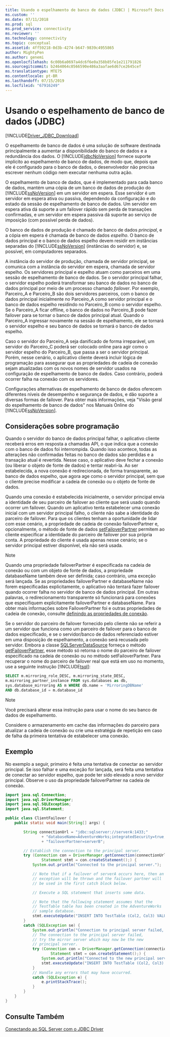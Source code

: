 ```yaml
---
title: Usando o espelhamento de banco de dados (JDBC) | Microsoft Docs
ms.custom: ''
ms.date: 07/11/2018
ms.prod: sql
ms.prod_service: connectivity
ms.reviewer: ''
ms.technology: connectivity
ms.topic: conceptual
ms.assetid: 4ff59218-0d3b-4274-b647-9839c4955865
author: MightyPen
ms.author: genemi
ms.openlocfilehash: 6c00b6a0697a4dc6f6e0a358b85fe1e211791826
ms.sourcegitcommit: b2464064c0566590e486a3aafae6d67ce2645cef
ms.translationtype: MTE75
ms.contentlocale: pt-BR
ms.lasthandoff: 07/15/2019
ms.locfileid: "67916249"
---
```

# <a name="using-database-mirroring-jdbc"></a>Usando o espelhamento de banco de dados (JDBC)

[!INCLUDE[Driver_JDBC_Download](../../includes/driver_jdbc_download.md)]

O espelhamento de banco de dados é uma solução de software destinada principalmente a aumentar a disponibilidade do banco de dados e a redundância dos dados. O [!INCLUDE[jdbcNoVersion](../../includes/jdbcnoversion_md.md)] fornece suporte implícito ao espelhamento de banco de dados, de modo que, depois que ele é configurado para o banco de dados, o desenvolvedor não precisa escrever nenhum código nem executar nenhuma outra ação.

O espelhamento de banco de dados, que é implementado para cada banco de dados, mantém uma cópia de um banco de dados de produção do [!INCLUDE[ssNoVersion](../../includes/ssnoversion-md.md)] em um servidor em espera. Esse servidor é um servidor em espera ativa ou passiva, dependendo da configuração e do estado da sessão de espelhamento de banco de dados. Um servidor em espera ativa dá suporte a um failover rápido sem perda de transações confirmadas, e um servidor em espera passiva dá suporte ao serviço de imposição (com possível perda de dados).

O banco de dados de produção é chamado de banco de dados _principal_, e a cópia em espera é chamada de banco de dados _espelho_. O banco de dados principal e o banco de dados espelho devem residir em instâncias separadas do [!INCLUDE[ssNoVersion](../../includes/ssnoversion-md.md)] (instâncias do servidor) e, se possível, em computadores separados.

A instância do servidor de produção, chamada de servidor principal, se comunica com a instância do servidor em espera, chamada de servidor espelho. Os servidores principal e espelho atuam como parceiros em uma sessão de espelhamento de banco de dados. Se o servidor principal falhar, o servidor espelho poderá transformar seu banco de dados no banco de dados principal por meio de um processo chamado _failover_. Por exemplo, Parceiro_A e Parceiro_B são dois servidores parceiros, com o banco de dados principal inicialmente no Parceiro_A como servidor principal e o banco de dados espelho residindo no Parceiro_B como o servidor espelho. Se o Parceiro_A ficar offline, o banco de dados no Parceiro_B pode fazer failover para se tornar o banco de dados principal atual. Quando o Parceiro_A ingressar novamente na sessão de espelhamento, ele se tornará o servidor espelho e seu banco de dados se tornará o banco de dados espelho.

Caso o servidor do Parceiro_A seja danificado de forma irreparável, um servidor do Parceiro_C poderá ser colocado online para agir como o servidor espelho do Parceiro_B, que passa a ser o servidor principal. Porém, nesse cenário, o aplicativo cliente deverá incluir lógica de programação para assegurar que as propriedades de cadeia de conexão sejam atualizadas com os novos nomes de servidor usados na configuração de espelhamento de banco de dados. Caso contrário, poderá ocorrer falha na conexão com os servidores.

Configurações alternativas de espelhamento de banco de dados oferecem diferentes níveis de desempenho e segurança de dados, e dão suporte a diversas formas de failover. Para obter mais informações, veja "Visão geral do espelhamento de banco de dados" nos Manuais Online do [!INCLUDE[ssNoVersion](../../includes/ssnoversion-md.md)].

## <a name="programming-considerations"></a>Considerações sobre programação

Quando o servidor do banco de dados principal falhar, o aplicativo cliente receberá erros em resposta a chamadas API, o que indica que a conexão com o banco de dados foi interrompida. Quando isso acontece, todas as alterações não confirmadas feitas no banco de dados são perdidas e a transação atual é revertida. Nesse caso, o aplicativo deve fechar a conexão (ou liberar o objeto de fonte de dados) e tentar reabri-la. Ao ser estabelecida, a nova conexão é redirecionada, de forma transparente, ao banco de dados espelho, que agora age como o servidor principal, sem que o cliente precise modificar a cadeia de conexão ou o objeto de fonte de dados.

Quando uma conexão é estabelecida inicialmente, o servidor principal envia a identidade de seu parceiro de failover ao cliente que será usado quando ocorrer um failover. Quando um aplicativo tenta estabelecer uma conexão inicial com um servidor principal falho, o cliente não sabe a identidade do parceiro de failover. Para que os clientes tenham a oportunidade de lidar com esse cenário, a propriedade de cadeia de conexão failoverPartner e, opcionalmente, o método de fonte de dados [setFailoverPartner](../../connect/jdbc/reference/setfailoverpartner-method-sqlserverdatasource.md) permitem ao cliente especificar a identidade do parceiro de failover por sua própria conta. A propriedade do cliente é usada apenas nesse cenário; se o servidor principal estiver disponível, ela não será usada.

> [!NOTE]  
> Quando uma propriedade failoverPartner é especificada na cadeia de conexão ou com um objeto de fonte de dados, a propriedade databaseName também deve ser definida; caso contrário, uma exceção será lançada. Se as propriedades failoverPartner e databaseName não forem especificadas explicitamente, o aplicativo não tentará fazer failover quando ocorrer falha no servidor de banco de dados principal. Em outras palavras, o redirecionamento transparente só funcionará para conexões que especifiquem explicitamente failoverPartner e databaseName. Para obter mais informações sobre FailoverPartner foi e outras propriedades de cadeia de conexão, consulte [definindo as propriedades de conexão](../../connect/jdbc/setting-the-connection-properties.md).

Se o servidor do parceiro de failover fornecido pelo cliente não se referir a um servidor que funciona como um parceiro de failover para o banco de dados especificado, e se o servidor/banco de dados referenciado estiver em uma disposição de espelhamento, a conexão será recusada pelo servidor. Embora a classe [SQLServerDataSource](../../connect/jdbc/reference/sqlserverdatasource-class.md) forneça o método [getFailoverPartner](../../connect/jdbc/reference/getfailoverpartner-method-sqlserverdatasource.md), esse método só retorna o nome do parceiro de failover especificado na cadeia de conexão ou no método setFailoverPartner. Para recuperar o nome do parceiro de failover real que está em uso no momento, use a seguinte instrução [!INCLUDE[tsql](../../includes/tsql-md.md)]:

```sql
SELECT m.mirroring_role_DESC, m.mirroring_state_DESC,  
m.mirroring_partner_instance FROM sys.databases as db,  
sys.database_mirroring AS m WHERE db.name = 'MirroringDBName'  
AND db.database_id = m.database_id  
```

> [!NOTE]  
> Você precisará alterar essa instrução para usar o nome do seu banco de dados de espelhamento.

Considere o armazenamento em cache das informações do parceiro para atualizar a cadeia de conexão ou crie uma estratégia de repetição em caso de falha da primeira tentativa de estabelecer uma conexão.

## <a name="example"></a>Exemplo

No exemplo a seguir, primeiro é feita uma tentativa de conectar ao servidor principal. Se isso falhar e uma exceção for lançada, será feita uma tentativa de conectar ao servidor espelho, que pode ter sido elevado a novo servidor principal. Observe o uso da propriedade failoverPartner na cadeia de conexão.

```java
import java.sql.Connection;
import java.sql.DriverManager;
import java.sql.SQLException;
import java.sql.Statement;

public class ClientFailover {
    public static void main(String[] args) {

        String connectionUrl = "jdbc:sqlserver://serverA:1433;"
                + "databaseName=AdventureWorks;integratedSecurity=true;"
                + "failoverPartner=serverB";

        // Establish the connection to the principal server.
        try (Connection con = DriverManager.getConnection(connectionUrl);
                Statement stmt = con.createStatement();) {
            System.out.println("Connected to the principal server.");

            // Note that if a failover of serverA occurs here, then an
            // exception will be thrown and the failover partner will
            // be used in the first catch block below.

            // Execute a SQL statement that inserts some data.

            // Note that the following statement assumes that the
            // TestTable table has been created in the AdventureWorks
            // sample database.
            stmt.executeUpdate("INSERT INTO TestTable (Col2, Col3) VALUES ('a', 10)");
        }
        catch (SQLException se) {
            System.out.println("Connection to principal server failed, " + "trying the mirror server.");
            // The connection to the principal server failed,
            // try the mirror server which may now be the new
            // principal server.
            try (Connection con = DriverManager.getConnection(connectionUrl);
                    Statement stmt = con.createStatement();) {
                System.out.println("Connected to the new principal server.");
                stmt.executeUpdate("INSERT INTO TestTable (Col2, Col3) VALUES ('a', 10)");
            }
            // Handle any errors that may have occurred.
            catch (SQLException e) {
                e.printStackTrace();
            }
        }
    }
}
```

## <a name="see-also"></a>Consulte Também

[Conectando ao SQL Server com o JDBC Driver](../../connect/jdbc/connecting-to-sql-server-with-the-jdbc-driver.md)
